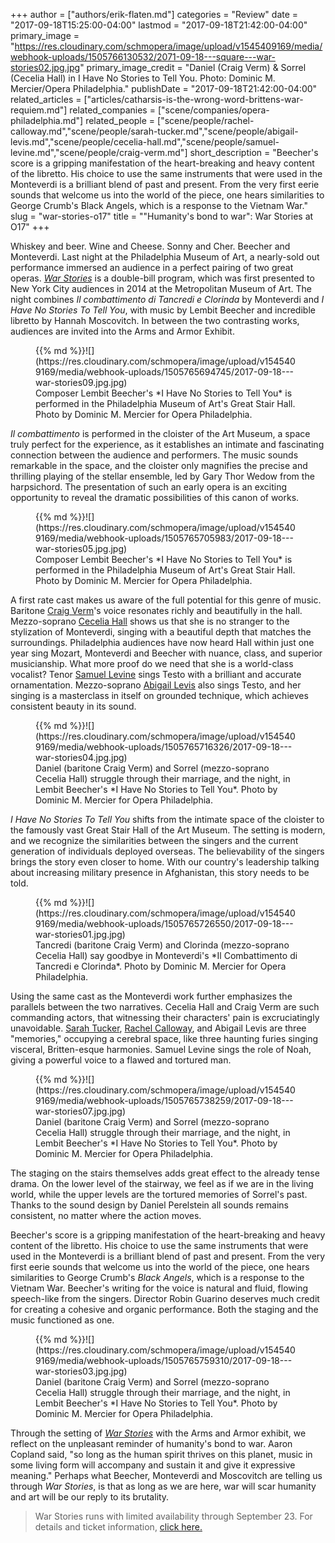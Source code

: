 +++
author = ["authors/erik-flaten.md"]
categories = "Review"
date = "2017-09-18T15:25:00-04:00"
lastmod = "2017-09-18T21:42:00-04:00"
primary_image = "https://res.cloudinary.com/schmopera/image/upload/v1545409169/media/webhook-uploads/1505766130532/2071-09-18---square---war-stories02.jpg.jpg"
primary_image_credit = "Daniel (Craig Verm) & Sorrel (Cecelia Hall) in I Have No Stories to Tell You. Photo: Dominic M. Mercier/Opera Philadelphia."
publishDate = "2017-09-18T21:42:00-04:00"
related_articles = ["articles/catharsis-is-the-wrong-word-brittens-war-requiem.md"]
related_companies = ["scene/companies/opera-philadelphia.md"]
related_people = ["scene/people/rachel-calloway.md","scene/people/sarah-tucker.md","scene/people/abigail-levis.md","scene/people/cecelia-hall.md","scene/people/samuel-levine.md","scene/people/craig-verm.md"]
short_description = "Beecher&#039;s score is a gripping manifestation of the heart-breaking and heavy content of the libretto. His choice to use the same instruments that were used in the Monteverdi is a brilliant blend of past and present. From the very first eerie sounds that welcome us into the world of the piece, one hears similarities to George Crumb&#039;s Black Angels, which is a response to the Vietnam War."
slug = "war-stories-o17"
title = "&quot;Humanity&#039;s bond to war&quot;: War Stories at O17"
+++

Whiskey and beer. Wine and Cheese. Sonny and Cher. Beecher and Monteverdi. Last night at the Philadelphia Museum of Art, a nearly-sold out performance immersed an audience in a perfect pairing of two great operas. [*War Stories*](https://www.operaphila.org/whats-on/on-stage-2017-2018/war-stories/) is a double-bill program, which was first presented to New York City audiences in 2014 at the Metropolitan Museum of Art. The night combines *Il combattimento di Tancredi e Clorinda* by Monteverdi and *I Have No Stories To Tell You*, with music by Lembit Beecher and incredible libretto by Hannah Moscovitch. In between the two contrasting works, audiences are invited into the Arms and Armor Exhibit. 

<figure data-type="image">{{% md %}}![](https://res.cloudinary.com/schmopera/image/upload/v1545409169/media/webhook-uploads/1505765694745/2017-09-18---war-stories09.jpg.jpg)
<figcaption>Composer Lembit Beecher's *I Have No Stories to Tell You* is performed in the Philadelphia Museum of Art's Great Stair Hall. Photo by Dominic M. Mercier for Opera Philadelphia.</figcaption>
</figure>

*Il combattimento* is performed in the cloister of the Art Museum, a space truly perfect for the experience, as it establishes an intimate and fascinating connection between the audience and performers. The music sounds remarkable in the space, and the cloister only magnifies the precise and thrilling playing of the stellar ensemble, led by Gary Thor Wedow from the harpsichord. The presentation of such an early opera is an exciting opportunity to reveal the dramatic possibilities of this canon of works. 

<figure data-type="image">{{% md %}}![](https://res.cloudinary.com/schmopera/image/upload/v1545409169/media/webhook-uploads/1505765705983/2017-09-18---war-stories05.jpg.jpg)
<figcaption>Composer Lembit Beecher's *I Have No Stories to Tell You* is performed in the Philadelphia Museum of Art's Great Stair Hall. Photo by Dominic M. Mercier for Opera Philadelphia.</figcaption>
</figure>

A first rate cast makes us aware of the full potential for this genre of music. Baritone [Craig Verm](/scene/people/craig-verm/)'s voice resonates richly and beautifully in the hall. Mezzo-soprano [Cecelia Hall](/scene/people/cecelia-hall/) shows us that she is no stranger to the stylization of Monteverdi, singing with a beautiful depth that matches the surroundings. Philadelphia audiences have now heard Hall within just one year sing Mozart, Monteverdi and Beecher with nuance, class, and superior musicianship. What more proof do we need that she is a world-class vocalist? Tenor [Samuel Levine](/scene/people/samuel-levine/) sings Testo with a brilliant and accurate ornamentation. Mezzo-soprano [Abigail Levis](/scene/people/abigail-levis/) also sings Testo, and her singing is a masterclass in itself on grounded technique, which achieves consistent beauty in its sound. 

<figure data-type="image">{{% md %}}![](https://res.cloudinary.com/schmopera/image/upload/v1545409169/media/webhook-uploads/1505765716326/2017-09-18---war-stories04.jpg.jpg)
<figcaption>Daniel (baritone Craig Verm) and Sorrel (mezzo-soprano Cecelia Hall) struggle through their marriage, and the night, in Lembit Beecher's *I Have No Stories to Tell You*. Photo by Dominic M. Mercier for Opera Philadelphia.</figcaption>
</figure>

*I Have No Stories To Tell You* shifts from the intimate space of the cloister to the famously vast Great Stair Hall of the Art Museum. The setting is modern, and we recognize the similarities between the singers and the current generation of individuals deployed overseas. The believability of the singers brings the story even closer to home. With our country's leadership talking about increasing military presence in Afghanistan, this story needs to be told. 

<figure data-type="image">{{% md %}}![](https://res.cloudinary.com/schmopera/image/upload/v1545409169/media/webhook-uploads/1505765726550/2017-09-18---war-stories01.jpg.jpg)
<figcaption>Tancredi (baritone Craig Verm) and Clorinda (mezzo-soprano Cecelia Hall) say goodbye in Monteverdi's *Il Combattimento di Tancredi e Clorinda*. Photo by Dominic M. Mercier for Opera Philadelphia.</figcaption>
</figure>

Using the same cast as the Monteverdi work further emphasizes the parallels between the two narratives. Cecelia Hall and Craig Verm are such commanding actors, that witnessing their characters' pain is excruciatingly unavoidable. [Sarah Tucker](/scene/people/sarah-tucker/), [Rachel Calloway](/scene/people/rachel-calloway/), and Abigail Levis are three "memories," occupying a cerebral space, like three haunting furies singing visceral, Britten-esque harmonies. Samuel Levine sings the role of Noah, giving a powerful voice to a flawed and tortured man. 

<figure data-type="image">{{% md %}}![](https://res.cloudinary.com/schmopera/image/upload/v1545409169/media/webhook-uploads/1505765738259/2017-09-18---war-stories07.jpg.jpg)
<figcaption>Daniel (baritone Craig Verm) and Sorrel (mezzo-soprano Cecelia Hall) struggle through their marriage, and the night, in Lembit Beecher's *I Have No Stories to Tell You*. Photo by Dominic M. Mercier for Opera Philadelphia.</figcaption>
</figure>

The staging on the stairs themselves adds great effect to the already tense drama. On the lower level of the stairway, we feel as if we are in the living world, while the upper levels are the tortured memories of Sorrel's past. Thanks to the sound design by Daniel Perelstein all sounds remains consistent, no matter where the action moves.

Beecher's score is a gripping manifestation of the heart-breaking and heavy content of the libretto. His choice to use the same instruments that were used in the Monteverdi is a brilliant blend of past and present. From the very first eerie sounds that welcome us into the world of the piece, one hears similarities to George Crumb's *Black Angels*, which is a response to the Vietnam War. Beecher's writing for the voice is natural and fluid, flowing speech-like from the singers. Director Robin Guarino deserves much credit for creating a cohesive and organic performance. Both the staging and the music functioned as one.

<figure data-type="image">{{% md %}}![](https://res.cloudinary.com/schmopera/image/upload/v1545409169/media/webhook-uploads/1505765759310/2017-09-18---war-stories03.jpg.jpg)
<figcaption>Daniel (baritone Craig Verm) and Sorrel (mezzo-soprano Cecelia Hall) struggle through their marriage, and the night, in Lembit Beecher's *I Have No Stories to Tell You*. Photo by Dominic M. Mercier for Opera Philadelphia.</figcaption>
</figure>

Through the setting of [*War Stories*](https://www.operaphila.org/whats-on/on-stage-2017-2018/war-stories/) with the Arms and Armor exhibit, we reflect on the unpleasant reminder of humanity's bond to war. Aaron Copland said, "so long as the human spirit thrives on this planet, music in some living form will accompany and sustain it and give it expressive meaning." Perhaps what Beecher, Monteverdi and Moscovitch are telling us through *War Stories*, is that as long as we are here, war will scar humanity and art will be our reply to its brutality.

>War Stories runs with limited availability through September 23. For details and ticket information, [click here.](https://www.operaphila.org/whats-on/on-stage-2017-2018/war-stories/)
